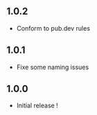 ## 1.0.2

* Conform to pub.dev rules

## 1.0.1

* Fixe some naming issues

## 1.0.0

* Initial release !
